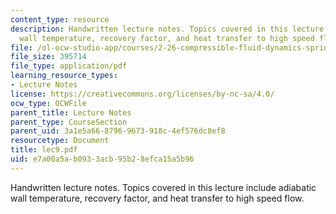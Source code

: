 ```yaml
---
content_type: resource
description: Handwritten lecture notes. Topics covered in this lecture include adiabatic
  wall temperature, recovery factor, and heat transfer to high speed flow.
file: /ol-ocw-studio-app/courses/2-26-compressible-fluid-dynamics-spring-2004/e7a00a5ab0933acb95b28efca15a5b96_lec9.pdf
file_size: 395714
file_type: application/pdf
learning_resource_types:
- Lecture Notes
license: https://creativecommons.org/licenses/by-nc-sa/4.0/
ocw_type: OCWFile
parent_title: Lecture Notes
parent_type: CourseSection
parent_uid: 3a1e5a66-8796-9673-918c-4ef576dc8ef8
resourcetype: Document
title: lec9.pdf
uid: e7a00a5a-b093-3acb-95b2-8efca15a5b96
---
```

Handwritten lecture notes. Topics covered in this lecture include adiabatic wall temperature, recovery factor, and heat transfer to high speed flow.